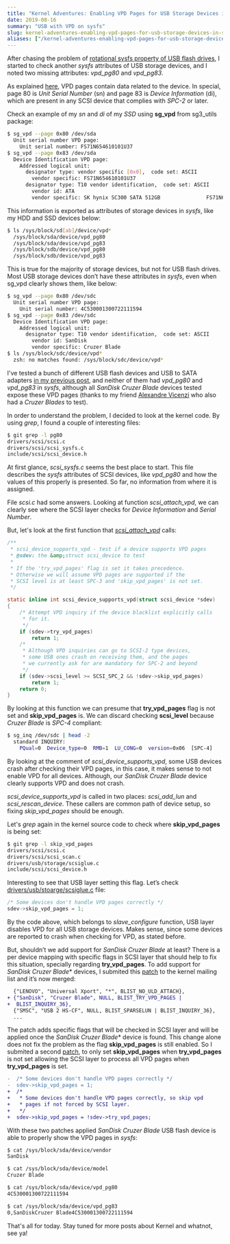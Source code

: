 ```yaml
---
title: "Kernel Adventures: Enabling VPD Pages for USB Storage Devices in sysfs"
date: 2019-08-16
summary: "USB with VPD on sysfs"
slug: kernel-adventures-enabling-vpd-pages-for-usb-storage-devices-in-sysfs
aliases: ["/kernel-adventures-enabling-vpd-pages-for-usb-storage-devices-in-sysfs"]
---
```


After chasing the problem of [rotational sysfs property of USB flash drives](/kernel-adventures-are-usb-sticks-rotational-devices), I started to check another *sysfs* attributes of USB storage devices, and I noted two missing attributes: *vpd_pg80* and *vpd_pg83*.

As explained [here](/kernel-adventures-are-usb-sticks-rotational-devices), VPD pages contain data related to the device. In special, page 80 is *Unit Serial Number* (sn) and page 83 is *Device Information* (di), which are present in any SCSI device that complies with *SPC-2* or later.

Check an example of my *sn* and *di* of my *SSD* using **sg_vpd** from sg3_utils package:

```sh
$ sg_vpd --page 0x80 /dev/sda
  Unit serial number VPD page:
    Unit serial number: FS71N654610101U37
$ sg_vpd --page 0x83 /dev/sda
  Device Identification VPD page:
    Addressed logical unit:
      designator type: vendor specific [0x0],  code set: ASCII
        vendor specific: FS71N654610101U37
      designator type: T10 vendor identification,  code set: ASCII
        vendor id: ATA
        vendor specific: SK hynix SC300 SATA 512GB               FS71N654610101U37
```

This information is exported as attributes of storage devices in *sysfs*, like my HDD and SSD devices below:

```sh
$ ls /sys/block/sd[ab]/device/vpd*
  /sys/block/sda/device/vpd_pg80
  /sys/block/sda/device/vpd_pg83
  /sys/block/sdb/device/vpd_pg80
  /sys/block/sdb/device/vpd_pg83
```

This is true for the majority of storage devices, but not for USB flash drives. Most USB storage devices don’t have these attributes in *sysfs*, even when sg_vpd clearly shows them, like below:

```sh
$ sg_vpd --page 0x80 /dev/sdc
  Unit serial number VPD page:
    Unit serial number: 4C530001300722111594
$ sg_vpd --page 0x83 /dev/sdc
  Device Identification VPD page:
    Addressed logical unit:
      designator type: T10 vendor identification,  code set: ASCII
        vendor id: SanDisk
        vendor specific: Cruzer Blade
$ ls /sys/block/sdc/device/vpd*
  zsh: no matches found: /sys/block/sdc/device/vpd*
```

I've tested a bunch of different USB flash devices and USB to SATA adapters [in my previous post](/kernel-adventures-are-usb-sticks-rotational-devices), and neither of them had *vpd_pg80* and *vpd_pg83* in *sysfs*, although all *SanDisk Cruzer Blade* devices tested expose these VPD pages (thanks to my friend [Alexandre Vicenzi](https://twitter.com/alxvicenzi) who also had a *Cruzer Blades* to test).

In order to understand the problem, I decided to look at the kernel code. By using *grep*, I found a couple of interesting files:

```sh
$ git grep -l pg80
drivers/scsi/scsi.c
drivers/scsi/scsi_sysfs.c
include/scsi/scsi_device.h
```

At first glance, *scsi_sysfs.c* seems the best place to start. This file describes the *sysfs* attributes of SCSI devices, like *vpd_pg80* and how the values of this properly is presented. So far, no information from where it is assigned.

File *scsi.c* had some answers. Looking at function *scsi_attach_vpd*, we can clearly see where the SCSI layer checks for *Device Information* and *Serial Number*.

But, let's look at the first function that [*scsi_attach_vpd*](https://elixir.bootlin.com/linux/v5.3-rc4/source/drivers/scsi/scsi.c#L454) calls:

```c
/**
 * scsi_device_supports_vpd - test if a device supports VPD pages
 * @sdev: the &amp;struct scsi_device to test
 *
 * If the 'try_vpd_pages' flag is set it takes precedence.
 * Otherwise we will assume VPD pages are supported if the
 * SCSI level is at least SPC-3 and 'skip_vpd_pages' is not set.
 */

static inline int scsi_device_supports_vpd(struct scsi_device *sdev)
{
	/* Attempt VPD inquiry if the device blacklist explicitly calls
	 * for it.
	 */
	if (sdev->try_vpd_pages)
		return 1;
	/*
	 * Although VPD inquiries can go to SCSI-2 type devices,
	 * some USB ones crash on receiving them, and the pages
	 * we currently ask for are mandatory for SPC-2 and beyond
	 */
	if (sdev->scsi_level >= SCSI_SPC_2 && !sdev->skip_vpd_pages)
		return 1;
	return 0;
}
```

By looking at this function we can presume that **try_vpd_pages** flag is not set and **skip_vpd_pages** is. We can discard checking **scsi_level** because *Cruzer Blade* is *SPC-4* compliant:

```sh
$ sg_inq /dev/sdc | head -2
  standard INQUIRY:
    PQual=0  Device_type=0  RMB=1  LU_CONG=0  version=0x06  [SPC-4]
```

By looking at the comment of *scsi_device_supports_vpd*, some USB devices crash after checking their VPD pages, in this case, it makes sense to not enable VPD for all devices. Although, our *SanDisk Cruzer Blade* device clearly supports VPD and does not crash.

*scsi_device_supports_vpd* is called in two places: *scsi_add_lun* and *scsi_rescan_device*. These callers are common path of device setup, so fixing *skip_vpd_pages* should be enough.

Let's *grep* again in the kernel source code to check where **skip_vpd_pages** is being set:

```sh
$ git grep -l skip_vpd_pages
drivers/scsi/scsi.c
drivers/scsi/scsi_scan.c
drivers/usb/storage/scsiglue.c
include/scsi/scsi_device.h
```

Interesting to see that USB layer setting this flag. Let’s check [drivers/usb/stoarge/scsiglue.c](https://elixir.bootlin.com/linux/v5.2.8/source/drivers/usb/storage/scsiglue.c#L210) file:

```c
/* Some devices don't handle VPD pages correctly */
sdev->skip_vpd_pages = 1;
```

By the code above, which belongs to *slave_configure* function, USB layer disables VPD for all USB storage devices. Makes sense, since some devices are reported to crash when checking for VPD, as stated before.

But, shouldn’t we add support for *SanDisk Cruzer Blade* at least? There is a per device mapping with specific flags in SCSI layer that should help to fix this situation, specially regarding **try_vpd_pages**. To add support for *SanDisk Cruzer Blade** devices, I submited this [patch](https://git.kernel.org/pub/scm/linux/kernel/git/torvalds/linux.git/commit/?id=4bc022145c939dd3938771535a8074a884aec0f9) to the kernel mailing list and it’s now merged:

```diff
  {"LENOVO", "Universal Xport", "*", BLIST_NO_ULD_ATTACH},
+ {"SanDisk", "Cruzer Blade", NULL, BLIST_TRY_VPD_PAGES |
+  BLIST_INQUIRY_36},
  {"SMSC", "USB 2 HS-CF", NULL, BLIST_SPARSELUN | BLIST_INQUIRY_36},
  ...
```

The patch adds specific flags that will be checked in SCSI layer and will be applied once the *SanDisk Cruzer Blade** device is found. This change alone does not fix the problem as the flag **skip_vpd_pages** is still enabled. So I submited a second [patch](https://git.kernel.org/pub/scm/linux/kernel/git/torvalds/linux.git/commit/?id=349148785b8cea9781af520fd53c29ee8087ee74), to only set **skip_vpd_pages** when **try_vpd_pages** is not set allowing the SCSI layer to process all VPD pages when **try_vpd_pages** is set.

```diff
-  /* Some devices don't handle VPD pages correctly */
-  sdev->skip_vpd_pages = 1;
+  /*
+   * Some devices don't handle VPD pages correctly, so skip vpd
+   * pages if not forced by SCSI layer.
+   */
+  sdev->skip_vpd_pages = !sdev->try_vpd_pages;
```

With these two patches applied *SanDisk Cruzer Blade* USB flash device is able to properly show the VPD pages in *sysfs*:

```sh
$ cat /sys/block/sda/device/vendor
SanDisk

$ cat /sys/block/sda/device/model
Cruzer Blade

$ cat /sys/block/sda/device/vpd_pg80
4C530001300722111594

$ cat /sys/block/sda/device/vpd_pg83
0,SanDiskCruzer Blade4C530001300722111594
```

That's all for today. Stay tuned for more posts about Kernel and whatnot, see ya!
